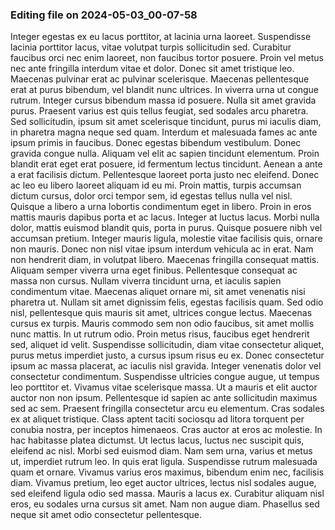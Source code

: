 

### Editing file on 2024-05-03_00-07-58

Integer egestas ex eu lacus porttitor, at lacinia urna laoreet. Suspendisse lacinia porttitor lacus, vitae volutpat turpis sollicitudin sed. Curabitur faucibus orci nec enim laoreet, non faucibus tortor posuere. Proin vel metus nec ante fringilla interdum vitae et dolor. Donec sit amet tristique leo. Maecenas pulvinar erat ac pulvinar scelerisque. Maecenas pellentesque erat at purus bibendum, vel blandit nunc ultrices. In viverra urna ut congue rutrum. Integer cursus bibendum massa id posuere. Nulla sit amet gravida purus. Praesent varius est quis tellus feugiat, sed sodales arcu pharetra. Sed sollicitudin, ipsum sit amet scelerisque tincidunt, purus mi iaculis diam, in pharetra magna neque sed quam. Interdum et malesuada fames ac ante ipsum primis in faucibus. Donec egestas bibendum vestibulum.
Donec gravida congue nulla. Aliquam vel elit ac sapien tincidunt elementum. Proin blandit erat eget erat posuere, id fermentum lectus tincidunt. Aenean a ante a erat facilisis dictum. Pellentesque laoreet porta justo nec eleifend. Donec ac leo eu libero laoreet aliquam id eu mi. Proin mattis, turpis accumsan dictum cursus, dolor orci tempor sem, id egestas tellus nulla vel nisl. Quisque a libero a urna lobortis condimentum eget in libero. Proin in eros mattis mauris dapibus porta et ac lacus. Integer at luctus lacus. Morbi nulla dolor, mattis euismod blandit quis, porta in purus. Quisque posuere nibh vel accumsan pretium.
Integer mauris ligula, molestie vitae facilisis quis, ornare non mauris. Donec non nisl vitae ipsum interdum vehicula ac in erat. Nam non hendrerit diam, in volutpat libero. Maecenas fringilla consequat mattis. Aliquam semper viverra urna eget finibus. Pellentesque consequat ac massa non cursus. Nullam viverra tincidunt urna, et iaculis sapien condimentum vitae. Maecenas aliquet ornare mi, sit amet venenatis nisi pharetra ut. Nullam sit amet dignissim felis, egestas facilisis quam. Sed odio nisl, pellentesque quis mauris sit amet, ultrices congue lectus.
Maecenas cursus ex turpis. Mauris commodo sem non odio faucibus, sit amet mollis nunc mattis. In ut rutrum odio. Proin metus risus, faucibus eget hendrerit sed, aliquet id velit. Suspendisse sollicitudin, diam vitae consectetur aliquet, purus metus imperdiet justo, a cursus ipsum risus eu ex. Donec consectetur ipsum ac massa placerat, ac iaculis nisl gravida. Integer venenatis dolor vel consectetur condimentum. Suspendisse ultricies congue augue, ut tempus leo porttitor et. Vivamus vitae scelerisque massa. Ut a mauris et elit auctor auctor non non ipsum. Pellentesque id sapien ac ante sollicitudin maximus sed ac sem. Praesent fringilla consectetur arcu eu elementum. Cras sodales ex at aliquet tristique. Class aptent taciti sociosqu ad litora torquent per conubia nostra, per inceptos himenaeos. Cras auctor at eros ac molestie.
In hac habitasse platea dictumst. Ut lectus lacus, luctus nec suscipit quis, eleifend ac nisl. Morbi sed euismod diam. Nam sem urna, varius et metus ut, imperdiet rutrum leo. In quis erat ligula. Suspendisse rutrum malesuada quam et ornare. Vivamus varius eros maximus, bibendum enim nec, facilisis diam. Vivamus pretium, leo eget auctor ultrices, lectus nisl sodales augue, sed eleifend ligula odio sed massa. Mauris a lacus ex. Curabitur aliquam nisl eros, eu sodales urna cursus sit amet. Nam non augue diam. Phasellus sed neque sit amet odio consectetur pellentesque.


